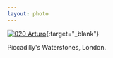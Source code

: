 ```yaml
---
layout: photo
---
```


[![020 Arturo](https://c1.staticflickr.com/1/555/19019563504_1f1112b66c_c.jpg)](https://www.flickr.com/photos/131440297@N08/19019563504/){:target="_blank"}

Piccadilly's Waterstones, London.
